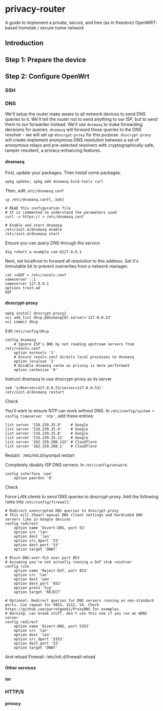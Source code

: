 # privacy-router
A guide to implement a private, secure, and free (as in freedom) OpenWRT-based homelab / secure home network

## Introduction

## Step 1: Prepare the device

## Step 2: Configure OpenWrt

### SSH

### DNS

We'll setup the router make aware to all network devices to send DNS queries to it. We'll tell the router not to send anything to our ISP, but to send them to our forwarder instead. We'll use `dnsmasq` to make forwarding decisions for queries. `dnsmasq` will forward those queries to the DNS resolver - we will set up `dnscrypt-proxy` for this purpose. `dnscrypt-proxy` will create implement anonymous DNS resolution between a set of anonymous relays and pre-selected resolvers with cryptographically safe, tamper-resistent, a privacy-enhancing features.

#### dnsmasq

First, update your packages. Then install some packages.

```
opkg update; opkg add dnsmasq bind-tools curl
```

Then, edit `/etc/dnsmasq.conf`

```
cp /etc/dnsmasq.conf{,.bak}

# READ this configuration file
# It is commented to understand the parameters used
curl -s https:// > /etc/dnsmasq.conf

# Enable and start dnsmasq
/etc/init.d/dnsmasq enable
/etc/init.d/dnsmasq start
```
Ensure you can query DNS through the service

```
dig +short a example.com @127.0.0.1
```

Next, set localhost to forward all resolution to this address. Set it's immutable bit to prevent overwrites from a network manager.

```
cat <<EOF > /etc/resolv.conf
nameserver ::1
nameserver 127.0.0.1
options trust-ad
EOF
```


#### dnscrypt-proxy

```
opkg install dnscrypt-proxy2
uci add_list dhcp.@dnsmasq[0].server='127.0.0.53'
uci commit dhcp
```

Edit `/etc/config/dhcp`

```
config dnsmasq
	# Ignore ISP's DNS by not reading upstream servers from /etc/resolv.conf
	option noresolv '1'
	# Ensure resolv.conf directs local processes to dnsmasq
	option localuse '1'
	# Disable dnsmasq cache as privoxy is more performant
	option cachesize '0'
```

Instruct dnsmasq to use dnscrypt-proxy as its server


```
sed 's/#server=127.0.0.53/server=127.0.0.53/'
/etc/init.d/dnsmasq restart
```

Check

You'll want to ensure NTP can work without DNS. In `/etc/config/system > config timeserver 'ntp'`, add these entries:

```
list server '216.239.35.0'    # Google
list server '216.239.35.4'    # Google
list server '216.239.35.8'    # Google
list server '216.239.35.12'   # Google
list server '162.159.200.123' # Cloudflare
list server '162.159.200.1'   # Cloudflare
```

Restart: `/etc/init.d/sysntpd restart

Completely disably ISP DNS servers. In `/etc/config/network`:

```
config interface 'wan'
	option peerdns '0'
```

Check

Force LAN clients to send DNS queries to dnscrypt-proxy. Add the following rules into `/etc/config/firewall`:

```
# Redirect unencrypted DNS queries to dnscrypt-proxy
# This will thwart manual DNS client settings and hardcoded DNS servers like in Google devices
config redirect
    option name 'Divert-DNS, port 53'
    option src 'lan'
    option dest 'lan'
    option src_dport '53'
    option dest_port '53'
    option target 'DNAT'

# Block DNS-over-TLS over port 853
# Assuming you're not actually running a DoT stub resolver
config rule
    option name 'Reject-DoT, port 853'
    option src 'lan'
    option dest 'wan'
    option dest_port '853'
    option proto 'tcp'
    option target 'REJECT'

# Optional: Redirect queries for DNS servers running on non-standard ports. Can repeat for 9953, 1512, 54. Check https://github.com/parrotgeek1/ProxyDNS for examples.
# Warning: can break stuff, don't use this one if you run an mDNS server
config redirect
    option name 'Divert-DNS, port 5353'
    option src 'lan'
    option dest 'lan'
    option src_dport '5353'
    option dest_port '53'
    option target 'DNAT'
```
And reload Firewall: /etc/init.d/firewall reload

#### Other services

##### tor

### HTTP/S

#### privoxy

### 

